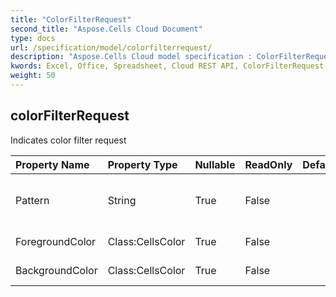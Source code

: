 ```yaml
---
title: "ColorFilterRequest"
second_title: "Aspose.Cells Cloud Document"
type: docs
url: /specification/model/colorfilterrequest/
description: "Aspose.Cells Cloud model specification : ColorFilterRequest. Effortlessly handle Excel and other spreadsheet documents with features like opening, generating, editing, splitting, merging, comparing, and converting."
kwords: Excel, Office, Spreadsheet, Cloud REST API, ColorFilterRequest
weight: 50
---
```


## **colorFilterRequest**

Indicates color filter request 

| Property Name | Property Type | Nullable |  ReadOnly | DefaultValue | Description | 
| :- | :- | :- |:- |  :- | :- |
| Pattern | String | True |  False |  | Gets or sets the fill pattern type |  
| ForegroundColor | Class:CellsColor | True |  False |  | Foreground color |  
| BackgroundColor | Class:CellsColor | True |  False |  | Background color |  

